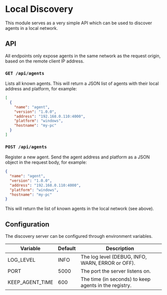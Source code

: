 # Local Discovery

This module serves as a very simple API which can be used to discover agents in a local network.

## API

All endpoints only expose agents in the same network as the request origin, based on the remote client IP address.

### `GET /api/agents`

Lists all known agents. This will return a JSON list of agents with their local address and platform, for example:

```json
[
  {
    "name": "agent",
    "version": "1.0.0",
    "address": "192.168.0.110:4000",
    "platform": "windows",
    "hostname": "my-pc"
  }
]
```

### `POST /api/agents`

Register a new agent. Send the agent address and platform as a JSON object in the request body, for example:

```json
{
  "name": "agent",
  "version": "1.0.0",
  "address": "192.168.0.110:4000",
  "platform": "windows",
  "hostname": "my-pc"
}
```

This will return the list of known agents in the local network (see above).

## Configuration

The discovery server can be configured through environment variables.

| Variable        | Default | Description |
|-----------------|---------|-------------|
| LOG_LEVEL       | INFO    | The log level (DEBUG, INFO, WARN, ERROR or OFF).
| PORT            | 5000    | The port the server listens on.
| KEEP_AGENT_TIME | 600     | The time (in seconds) to keep agents in the registry. 

